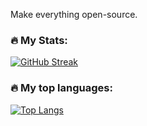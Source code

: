 Make everything open-source.

### :fire: My Stats:
[![GitHub Streak](http://github-readme-streak-stats.herokuapp.com?user=Akitsute&theme=dark&background=111111)](https://git.io/streak-stats)

### :fire: My top languages:
[![Top Langs](https://github-readme-stats.vercel.app/api/top-langs/?username=Akitsute&layout=compact&theme=vision-friendly-dark)](https://github.com/anuraghazra/github-readme-stats)
